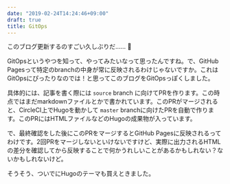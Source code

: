 ```yaml
---
date: "2019-02-24T14:24:46+09:00"
draft: true
title: GitOps
---
```


このブログ更新するのすごい久しぶりだ…… :thinking:

GitOpsというやつを知って、やってみたいなって思ったんですね。で、GitHub Pagesって特定のbranchの中身が常に反映されるわけじゃないですか。これはGitOpsにぴったりなのでは！と思ってこのブログをGitOpsっぽくしました。

具体的には、記事を書く際には `source` branch に向けてPRを作ります。この時点ではまだmarkdownファイルとかで書かれています。このPRがマージされると、CircleCI上でHugoを動かして `master` branchに向けたPRを自動で作ります。このPRにはHTMLファイルなどのHugoの成果物が入っています。

で、最終確認をした後にこのPRをマージするとGitHub Pagesに反映されるってわけです。2回PRをマージしないといけないですけど、実際に出力されるHTMLの差分を確認してから反映することで何かうれしいことがあるかもしれない？ないかもしれないけど。

そうそう、ついでにHugoのテーマも買えときました。
